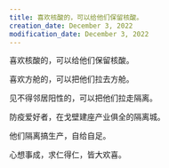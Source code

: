 ```yaml
---
title: 喜欢核酸的，可以给他们保留核酸。
creation_date: December 3, 2022
modification_date: December 3, 2022
---
```



喜欢核酸的，可以给他们保留核酸。

喜欢方舱的，可以把他们拉去方舱。

见不得邻居阳性的，可以把他们拉走隔离。

防疫爱好者，在戈壁建座产业俱全的隔离城。

他们隔离搞生产，自给自足。

心想事成，求仁得仁，皆大欢喜。

